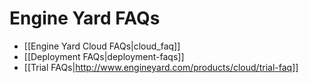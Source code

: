# Engine Yard FAQs

* [[Engine Yard Cloud FAQs|cloud_faq]]
* [[Deployment FAQs|deployment-faqs]]
* [[Trial FAQs|http://www.engineyard.com/products/cloud/trial-faq]]
